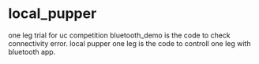 # local_pupper
one leg trial for uc competition
bluetooth_demo is the code to check connectivity error.
local pupper one leg is the code to controll one leg with bluetooth app. 
